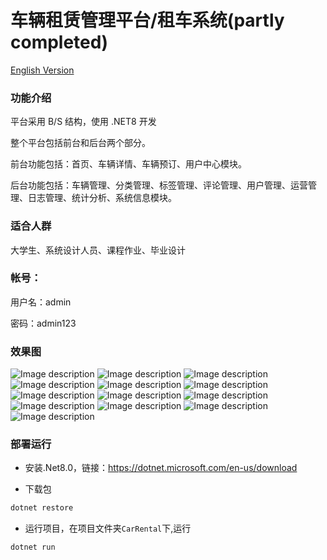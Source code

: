 # 车辆租赁管理平台/租车系统(partly completed)
[English Version](README.md)
### 功能介绍
平台采用 B/S 结构，使用 .NET8 开发


整个平台包括前台和后台两个部分。

前台功能包括：首页、车辆详情、车辆预订、用户中心模块。

后台功能包括：车辆管理、分类管理、标签管理、评论管理、用户管理、运营管理、日志管理、统计分析、系统信息模块。

### 适合人群
大学生、系统设计人员、课程作业、毕业设计

### 帐号：
用户名：admin

密码：admin123

### 效果图
![Image description](README/1.png)
![Image description](README/2.png)
![Image description](README/3.png)
![Image description](README/4.png)
![Image description](README/5.png)
![Image description](README/6.png)
![Image description](README/7.png)
![Image description](README/8.png)
![Image description](README/9.png)
![Image description](README/10.png)
![Image description](README/11.png)
![Image description](README/12.png)
![Image description](README/13.png)
### 部署运行

- 安装.Net8.0，链接：https://dotnet.microsoft.com/en-us/download

- 下载包
```cs
dotnet restore
```

- 运行项目，在项目文件夹`CarRental`下,运行
```cs
dotnet run
```


